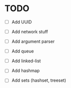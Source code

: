 # TODO

* [ ] Add UUID
* [ ] Add network stuff
* [ ] Add argument parser
* [ ] Add queue
* [ ] Add linked-list
* [ ] Add hashmap
* [ ] Add sets (hashset, treeset)


